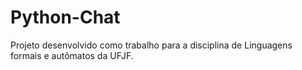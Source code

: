 # Python-Chat
Projeto desenvolvido como trabalho para a disciplina de Linguagens formais e autômatos da UFJF.

